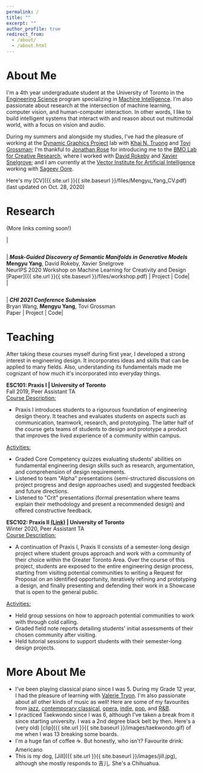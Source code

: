 ```yaml
---
permalink: /
title: ""
excerpt: ""
author_profile: true
redirect_from: 
  - /about/
  - /about.html
---
```


About Me
======
I'm a 4th year undergraduate student at the University of Toronto in the [Engineering Science](https://engsci.utoronto.ca/explore_our_program/about_engsci/) program specializing in [Machine Intelligence](https://engsci.utoronto.ca/explore_our_program/majors/machine-intelligence/). I'm also passionate about research at the intersection of machine learning, computer vision, and human-computer interaction. In other words, I like to build intelligent systems that interact with and reason about out multimodal world, with a focus on vision and audio. 

During my summers and alongside my studies, I've had the pleasure of working at the [Dynamic Graphics Project](https://www.dgp.toronto.edu/) lab with [Khai N. Truong](http://www.cs.toronto.edu/~khai/) and [Tovi Grossman](https://www.tovigrossman.com/); I'm thankful to [Jonathan Rose](https://www.eecg.utoronto.ca/~jayar/) for introducing me to the [BMO Lab for Creative Research](https://bmolab.artsci.utoronto.ca/), where I worked with [David Rokeby](https://www.cdtps.utoronto.ca/people/directories/all-faculty/david-rokeby) and [Xavier Snelgrove](https://wxs.ca/); and I am currently at the [Vector Institute for Artificial Intelligence](https://vectorinstitute.ai/) working with [Sageev Oore](https://www.cs.smu.ca/~sageev/).  

Here's my [CV]({{ site.url }}{{ site.baseurl }}/files/Mengyu_Yang_CV.pdf) (last updated on Oct. 28, 2020)

Research 
======
(More links coming soon!)

| <figure style="width: 230px"> <img src="{{ site.url }}{{ site.baseurl }}/images/valley.gif" alt=""> </figure> | ***Mask-Guided Discovery of Semantic Manifolds in Generative Models***<br/>**Mengyu Yang**, David Rokeby, Xavier Snelgrove<br/>NeurIPS 2020 Workshop on Machine Learning for Creativity and Design<br/>[Paper]({{ site.url }}{{ site.baseurl }}/files/workshop.pdf) \| Project \| Code|  
| <figure style="width: 230px"> <img src="{{ site.url }}{{ site.baseurl }}/images/CHI2021.png" alt=""> </figure> | ***CHI 2021 Conference Submission***<br/>Bryan Wang, **Mengyu Yang**, Tovi Grossman<br/>Paper \| Project \| Code|

Teaching 
======
After taking these courses myself during first year, I developed a strong interest in engineering design. It incorporates ideas and skills that can be applied to many fields. Also, understanding its fundamentals made me cognizant of how much it's incorporated into everyday things.  

**ESC101: Praxis I | University of Toronto**   
Fall 2019, Peer Assistant TA  
<ins>Course Description:</ins>   
- Praxis I introduces students to a rigourous foundation of engineering design theory. It teaches and evaluates students on aspects such as communication, teamwork, research, and prototyping. The latter half of the course gets teams of students to design and prototype a product that improves the lived experience of a community within campus.  
<a/>

<ins>Activities:</ins>   
* Graded Core Competency quizzes evaluating students' abilities on fundamental engineering design skills such as research, argumentation, and comprehension of design requirements. 
* Listened to team "Alpha" presentations (semi-structured discussions on project progress and design approaches used) and suggested feedback and future directions.
* Listened to "Crit" presentations (formal presentation where teams explain their methodology and present a recommended design) and offered constructive feedback.


**ESC102: Praxis II [(Link)](https://engsci.utoronto.ca/explore_our_program/esc102showcase/) | University of Toronto**     
Winter 2020, Peer Assistant TA   
<ins>Course Description:</ins>  
* A continuation of Praxis I, Praxis II consists of a semester-long design project where student groups approach and work with a community of their choice within the Greater Toronto Area. Over the course of this project, students are exposed to the entire engineering design process, starting from visiting potential communities to writing a Request for Proposal on an identified opportunity, iteratively refining and prototyping a design, and finally presenting and defending their work in a Showcase that is open to the general public. 
<a/>

<ins>Activities:</ins>     
* Held group sessions on how to approach potential communities to work with through cold calling. 
* Graded field note reports detailing students' initial assessments of their chosen community after visiting.  
* Held tutorial sessions to support students with their semester-long design projects.  

More About Me 
======
* I've been playing classical piano since I was 5. During my Grade 12 year, I had the pleasure of learning with [Valerie Tryon](https://en.wikipedia.org/wiki/Valerie_Tryon). I'm also passionate about all other kinds of music as well! Here are some of my favourites from [jazz](https://www.youtube.com/watch?v=XaAiNL-YJIs), [contemporary classical](https://www.youtube.com/watch?v=lzI3QFz01Ds), [opera](https://www.youtube.com/watch?v=YjMwDbFng_g), [indie](https://www.youtube.com/watch?v=8MNEEGgFsKw), [pop](https://www.youtube.com/watch?v=8BvRgwUisSg), and [R&B](https://www.youtube.com/watch?v=H_hT61-E5kg).  
* I practiced Taekwondo since I was 6, although I've taken a break from it since starting university. I was a 2nd degree black belt by then. Here's a (very old) [clip]({{ site.url }}{{ site.baseurl }}/images/taekwondo.gif) of me when I was 13 breaking some boards. 
* I'm a huge fan of coffee ☕. But honestly, who isn't? Favourite drink: Americano 
* This is my dog, [Jill]({{ site.url }}{{ site.baseurl }}/images/jill.jpg), although she mostly responds to 吉儿. She's a Chihuahua.  
